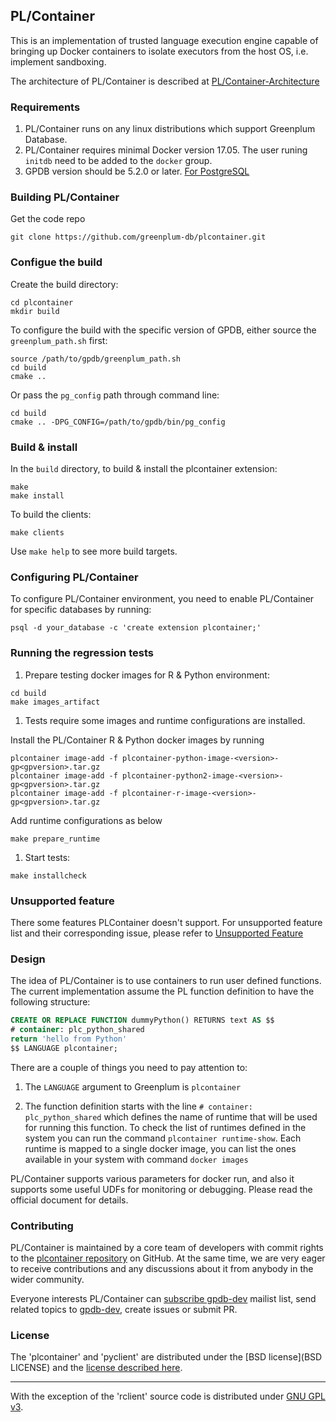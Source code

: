 ## PL/Container

This is an implementation of trusted language execution engine capable of
bringing up Docker containers to isolate executors from the host OS, i.e.
implement sandboxing.

The architecture of PL/Container is described at [PL/Container-Architecture](https://github.com/greenplum-db/plcontainer/wiki/PLContainer-Architecture)

### Requirements

1. PL/Container runs on any linux distributions which support Greenplum Database.
1. PL/Container requires minimal Docker version 17.05. The user runing `initdb` need to be added to the `docker` group.
1. GPDB version should be 5.2.0 or later. [For PostgreSQL](README_PG.md)

### Building PL/Container

Get the code repo
```shell
git clone https://github.com/greenplum-db/plcontainer.git
```

### Configue the build

Create the build directory:

```
cd plcontainer
mkdir build
```

To configure the build with the specific version of GPDB, either source the `greenplum_path.sh` first:

```
source /path/to/gpdb/greenplum_path.sh
cd build
cmake ..
```

Or pass the `pg_config` path through command line:

```
cd build
cmake .. -DPG_CONFIG=/path/to/gpdb/bin/pg_config
```

### Build & install

In the `build` directory, to build & install the plcontainer extension:

```
make
make install
```

To build the clients:

```
make clients
```

Use `make help` to see more build targets.


### Configuring PL/Container

To configure PL/Container environment, you need to enable PL/Container for specific databases by running:

```shell
psql -d your_database -c 'create extension plcontainer;'
```

### Running the regression tests

1. Prepare testing docker images for R & Python environment:

```
cd build
make images_artifact
```

1. Tests require some images and runtime configurations are installed.

Install the PL/Container R & Python docker images by running

```shell
plcontainer image-add -f plcontainer-python-image-<version>-gp<gpversion>.tar.gz
plcontainer image-add -f plcontainer-python2-image-<version>-gp<gpversion>.tar.gz
plcontainer image-add -f plcontainer-r-image-<version>-gp<gpversion>.tar.gz
```

Add runtime configurations as below

```shell
make prepare_runtime
```

1. Start tests:

```
make installcheck
```

### Unsupported feature
There some features PLContainer doesn't support. For unsupported feature list and their corresponding issue,
please refer to [Unsupported Feature](https://github.com/greenplum-db/plcontainer/wiki/PLContainer-Unsupported-Features)

### Design

The idea of PL/Container is to use containers to run user defined functions. The current implementation assume the PL function definition to have the following structure:

```sql
CREATE OR REPLACE FUNCTION dummyPython() RETURNS text AS $$
# container: plc_python_shared
return 'hello from Python'
$$ LANGUAGE plcontainer;
```

There are a couple of things you need to pay attention to:

1. The `LANGUAGE` argument to Greenplum is `plcontainer`

1. The function definition starts with the line `# container: plc_python_shared` which defines the name of runtime that will be used for running this function. To check the list of runtimes defined in the system you can run the command `plcontainer runtime-show`. Each runtime is mapped to a single docker image, you can list the ones available in your system with command `docker images`

PL/Container supports various parameters for docker run, and also it supports some useful UDFs for monitoring or debugging. Please read the official document for details.

### Contributing
PL/Container is maintained by a core team of developers with commit rights to the [plcontainer repository](https://github.com/greenplum-db/plcontainer) on GitHub. At the same time, we are very eager to receive contributions and any discussions about it from anybody in the wider community.

Everyone interests PL/Container can [subscribe gpdb-dev](mailto:gpdb-dev+subscribe@greenplum.org) mailist list, send related topics to [gpdb-dev](mailto:gpdb-dev@greenplum.org), create issues or submit PR.

### License

The 'plcontainer' and 'pyclient' are distributed under the [BSD license](BSD LICENSE) and the [license described here](LICENSE).

---

With the exception of the 'rclient' source code is distributed under [GNU GPL v3](src/rclient/COPYING).
